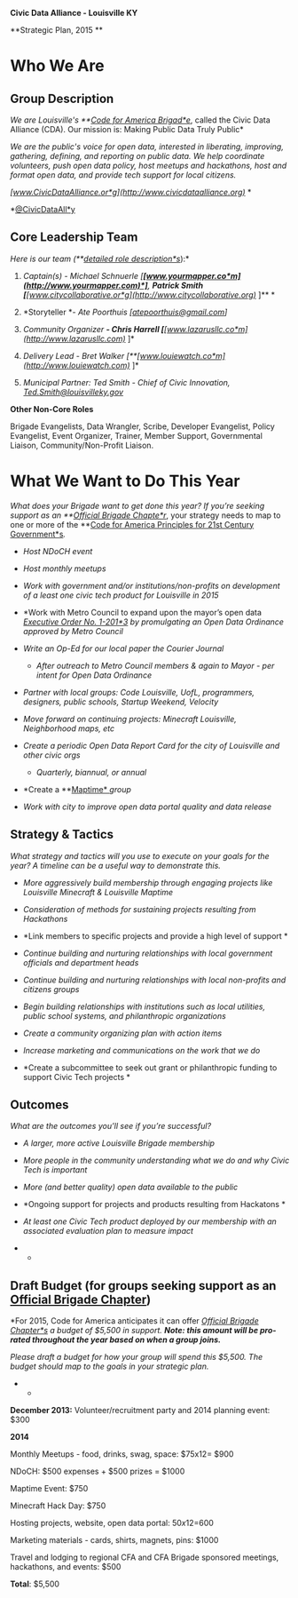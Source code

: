 
**Civic Data Alliance - Louisville KY**

**Strategic Plan, 2015 **

# Who We Are

## Group Description

*We are Louisville's **[Code for America Brigad*e](http://www.codeforamerica.org/brigade/about)*, called the Civic Data Alliance (CDA).  Our mission is: Making Public Data Truly Public*

*We are the public's voice for open data, interested in liberating, improving, gathering, defining, and reporting on public data.  We help coordinate volunteers, push open data policy, host meetups and hackathons, host and format open data, and provide tech support for local citizens.*

*[www.CivicDataAlliance.or*g](http://www.civicdataalliance.org)* *

*[@CivicDataAll*y](https://twitter.com/civicdataally)

## Core Leadership Team

*Here is our team (**[detailed role description*s](https://docs.google.com/document/d/1oEB1CuzCHldxP_bzcvmcrmK0yAE1BzV2AGhtwtYKZVY/edit)*):*

1. *Captain(s) - Michael Schnuerle [**[www.yourmapper.co*m](http://www.yourmapper.com)*]**, **Patrick Smith [**[www.citycollaborative.or*g](http://www.citycollaborative.org)* ]** *

2. *Storyteller **- Ate Poorthuis [atepoorthuis@gmail.com]*

3. *Community Organizer **- Chris Harrell [**[www.lazarusllc.co*m](http://www.lazarusllc.com)* ]*

4. *Delivery Lead  - Bret Walker [**[www.louiewatch.co*m](http://www.louiewatch.com)* ]*

5. *Municipal Partner: Ted Smith - Chief of Civic Innovation, Ted.Smith@louisvilleky.gov*

**Other Non-Core Roles**

Brigade Evangelists, Data Wrangler, Scribe, Developer Evangelist, Policy Evangelist, Event Organizer, Trainer, Member Support, Governmental Liaison, Community/Non-Profit Liaison.

# What We Want to Do This Year

*What does your Brigade want to get done this year? If you’re seeking support as an **[Official Brigade Chapte*r](http://www.codeforamerica.org/brigade/organize)*, your strategy needs to map to one or more of the **[Code for America Principles for 21st Century Government*s](http://www.codeforamerica.org/governments/principles/)*.*

* *Host NDoCH event*

* *Host monthly meetups*

* *Work with government and/or institutions/non-profits on development of a least one civic tech product for Louisville in 2015*

* *Work with Metro Council to expand upon the mayor’s open data **[Executive Order No. 1-201*3](http://louisvilleky.gov/government/mayor-greg-fischer/read-open-data-executive-order)* by promulgating an Open Data Ordinance approved by Metro Council*

* *Write an Op-Ed for our local paper the Courier Journal*

    * *After outreach to Metro Council members & again to Mayor - per intent for Open Data Ordinance*

* *Partner with local groups: Code Louisville, UofL, programmers, designers, public schools, Startup Weekend, Velocity*

* *Move forward on continuing projects: Minecraft Louisville, Neighborhood maps, etc*

* *Create a periodic Open Data Report Card for the city of Louisville and other civic orgs*

    * *Quarterly, biannual, or annual*

* *Create a **[Maptime* ](http://maptime.io/)*group*

* *Work with city to improve open data portal quality and data release*

## Strategy & Tactics

*What strategy and tactics will you use to execute on your goals for the year? A timeline can be a useful way to demonstrate this.*

* *More aggressively build membership through engaging projects like Louisville Minecraft & Louisville Maptime*

* *Consideration of methods for sustaining projects resulting from Hackathons*

* *Link members to specific projects and provide a high level of support *

* *Continue building and nurturing relationships with local government officials and department heads*

* *Continue building and nurturing relationships with local non-profits and citizens groups*

* *Begin building relationships with institutions such as local utilities, public school systems, and philanthropic organizations*

* *Create a community organizing plan with action items*

* *Increase marketing and communications on the work that we do*

* *Create a subcommittee to seek out grant or philanthropic funding to support Civic Tech projects *

## Outcomes

*What are the outcomes you’ll see if you’re successful?*

* *A larger, more active Louisville Brigade membership*

* *More people in the community understanding what we do and why Civic Tech is important*

* *More (and better quality) open data available to the public*

* *Ongoing support for projects and products resulting from Hackatons *

* *At least one Civic Tech product deployed by our membership with an associated evaluation plan to measure impact*

*	*

## Draft Budget (for groups seeking support as an [Official Brigade Chapter](http://www.codeforamerica.org/brigade/organize))

*For 2015, Code for America anticipates it can offer **[Official Brigade Chapter*s](http://www.codeforamerica.org/brigade/organize)* a budget of $5,500 in support. **Note: this amount will be pro-rated throughout the year based on when a group joins.***

*Please draft a budget for how your group will spend this $5,500. The budget should map to the goals in your strategic plan.*

* *

**December 2013:** Volunteer/recruitment party and 2014 planning event: $300

**2014**

Monthly Meetups - food, drinks, swag, space: $75x12= $900

NDoCH: $500 expenses + $500 prizes = $1000

Maptime Event: $750

Minecraft Hack Day: $750

Hosting projects, website, open data portal: $50x12=$600

Marketing materials - cards, shirts, magnets, pins: $1000 

Travel and lodging to regional CFA and CFA Brigade sponsored meetings, hackathons, and events: $500

**Total**: $5,500



